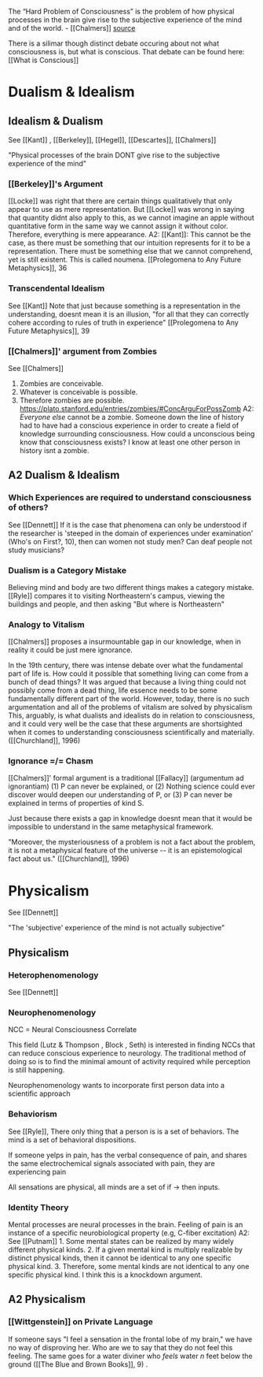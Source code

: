 
The “Hard Problem of Consciousness” is the problem of how physical processes in the brain give rise to the subjective experience of the mind and of the world. - [[Chalmers]] 
[source](https://www.organism.earth/library/document/hard-problem-of-consciousness)

There is a silimar though distinct debate occuring about not what consciousness is, but what is conscious. That debate can be found here: [[What is Conscious]]

# Dualism & Idealism

## Idealism & Dualism
See [[Kant]] , [[Berkeley]], [[Hegel]], [[Descartes]], [[Chalmers]]

"Physical processes of the brain DONT give rise to the subjective experience of the mind"

### [[Berkeley]]'s Argument
[[Locke]] was right that there are certain things qualitatively that only appear to use as mere representation. But [[Locke]] was wrong in saying that quantity didnt also apply to this, as we cannot imagine an apple without quantitative form in the same way we cannot assign it without color. Therefore, everything is mere appearance.
	A2: [[Kant]]: This cannot be the case, as there must be something that our intuition represents for it to be a representation. There must be something else that we cannot comprehend, yet is still existent. This is called noumena. [[Prolegomena to Any Future Metaphysics]], 36

### Transcendental Idealism
See [[Kant]]
Note that just because something is a representation in the understanding, doesnt mean it is an illusion, "for all that they can correctly cohere according to rules of truth in experience" [[Prolegomena to Any Future Metaphysics]], 39

### [[Chalmers]]' argument from Zombies
See [[Chalmers]]
1.  Zombies are conceivable.
2.  Whatever is conceivable is possible.
3.  Therefore zombies are possible.
https://plato.stanford.edu/entries/zombies/#ConcArguForPossZomb
	A2: *Everyone else* cannot be a zombie. Someone down the line of history had to have had a conscious experience in order to create a field of knowledge surrounding consciousness. How could a unconscious being know that consciousness exists? I know at least one other person in history isnt a zombie.

## A2 Dualism & Idealism

### Which Experiences are required to understand consciousness of others?
See [[Dennett]]
	If it is the case that phenomena can only be understood if the researcher is 'steeped in the domain of experiences under examination' (Who's on First?, 10), then can women not study men? Can deaf people not study musicians? 

### Dualism is a Category Mistake
Believing mind and body are two different things makes a category mistake. [[Ryle]] compares it to visiting Northeastern's campus, viewing the buildings and people, and then asking "But where is Northeastern"

### Analogy to Vitalism
[[Chalmers]] proposes a insurmountable gap in our knowledge, when in reality it could be just mere ignorance. 

In the 19th century, there was intense debate over what the fundamental part of life is. How could it possible that something living can come from a bunch of dead things? It was argued that because a living thing could not possibly come from a dead thing, life essence needs to be some fundamentally different part of the world. However, today, there is no such argumentation and all of the problems of vitalism are solved by physicalism
This, arguably, is what dualists and idealists do in relation to consciousness, and it could very well be the case that these arguments are shortsighted when it comes to understanding consciousness scientifically and materially. ([[Churchland]],  1996)

### Ignorance =/= Chasm
[[Chalmers]]' formal argument is a traditional [[Fallacy]] (argumentum ad ignorantiam)
(1) P can never be explained, or
(2) Nothing science could ever discover would deepen our understanding of P, or
(3) P can never be explained in terms of properties of kind S.

Just because there exists a gap in knowledge doesnt mean that it would be impossible to understand in the same metaphysical framework. 

"Moreover, the mysteriousness of a problem is not a fact about the problem, it is not a metaphysical feature of the universe -- it is an epistemological fact about us."
([[Churchland]],  1996)

# Physicalism
See [[Dennett]]

"The 'subjective' experience of the mind is not actually subjective"

## Physicalism

### Heterophenomenology
See [[Dennett]]


### Neurophenomenology

NCC = Neural Consciousness Correlate

This field (Lutz & Thompson , Block , Seth) is interested in finding NCCs that can reduce conscious experience to neurology. The traditional method of doing so is to find the minimal amount of activity required while perception is still happening. 

Neurophenomenology wants to incorporate first person data into a scientific approach

### Behaviorism
See [[Ryle]], 
There only thing that a person is is a set of behaviors. The mind is a set of behavioral dispositions.

If someone yelps in pain, has the verbal consequence of pain, and shares the same electrochemical signals associated with pain, they are experiencing pain

All sensations are physical, all minds are a set of if -> then inputs.

### Identity Theory
Mental processes are neural processes in the brain.
Feeling of pain is an instance of a specific neurobiological property (e.g, C-fiber excitation)
	A2: See [[Putnam]] 
		1. Some mental states can be realized by many widely different physical kinds.
		2. If a given mental kind is multiply realizable by distinct physical kinds, then it cannot be identical to any one specific physical kind.
		3. Therefore, some mental kinds are not identical to any one specific physical kind.
			I think this is a knockdown argument. 




## A2 Physicalism

### [[Wittgenstein]] on Private Language
If someone says "I feel a sensation in the frontal lobe of my brain," we have no way of disproving her. Who are we to say that they do not feel this feeling. The same goes for a water diviner who *feels* water *n* feet below the ground ([[The Blue and Brown Books]], 9) .
